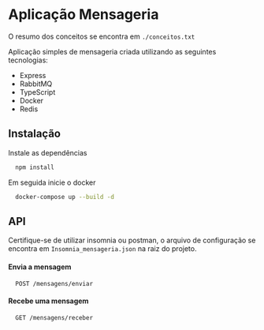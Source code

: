 
# Aplicação Mensageria

O resumo dos conceitos se encontra em `./conceitos.txt`

Aplicação simples de mensageria criada utilizando as seguintes tecnologias:

* Express
* RabbitMQ
* TypeScript
* Docker
* Redis

## Instalação

Instale as dependências

```bash
  npm install
```

Em seguida inicie o docker

```bash
  docker-compose up --build -d
```

## API

Certifique-se de utilizar insomnia ou postman, o arquivo de configuração se encontra em `Insomnia_mensageria.json` na raiz do projeto.

#### Envia a mensagem

```http
  POST /mensagens/enviar
```

#### Recebe uma mensagem

```http
  GET /mensagens/receber
```
